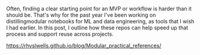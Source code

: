Often, finding a clear starting point for an MVP or workflow is harder than it should be. That's why for the past year I've been working on distillingmodular notebooks for ML and data engineering, as tools that I wish I had earlier. In this post, I outline how these repos can help speed up that process and support reuse across projects.

https://rhyslwells.github.io/blog/Modular_practical_references/
